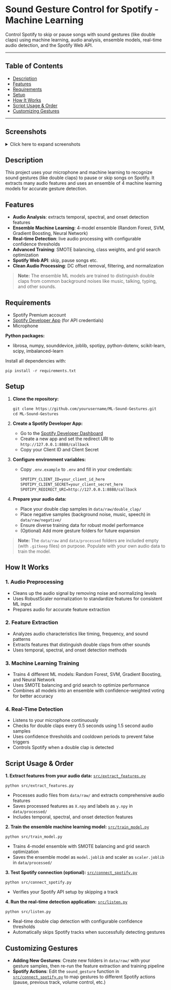 
# Sound Gesture Control for Spotify - Machine Learning

Control Spotify to skip or pause songs with sound gestures (like double claps) using machine learning, audio analysis, ensemble models, real-time audio detection, and the Spotify Web API.

---

## Table of Contents
- [Description](#description)
- [Features](#features)
- [Requirements](#requirements)
- [Setup](#setup)
- [How It Works](#how-it-works)
- [Script Usage & Order](#script-usage--order)
- [Customizing Gestures](#customizing-gestures)

---

## Screenshots

<details>
<summary>Click here to expand screenshots</summary>


| Listening State | Double Clap Detected (Song Skipped) |
|:--------------:|:-----------------------------------:|
| ![Listening](assets/img1.png) | ![Skipped](assets/img2.png) |


</details>

## Description
This project uses your microphone and machine learning to recognize sound gestures (like double claps) to pause or skip songs on Spotify. It extracts many audio features and uses an ensemble of 4 machine learning models for accurate gesture detection.

## Features
- **Audio Analysis**: extracts temporal, spectral, and onset detection features
- **Ensemble Machine Learning**: 4-model ensemble (Random Forest, SVM, Gradient Boosting, Neural Network) 
- **Real-time Detection**: live audio processing with configurable confidence thresholds
- **Advanced Training**: SMOTE balancing, class weights, and grid search optimization
- **Spotify Web API**: skip, pause songs etc.
- **Clean Audio Processing**: DC offset removal, filtering, and normalization

> **Note:**
> The ensemble ML models are trained to distinguish double claps from common background noises like music, talking, typing, and other sounds.

## Requirements
- Spotify Premium account
- [Spotify Developer App](https://developer.spotify.com/dashboard/applications) (for API credentials)
- Microphone

**Python packages:**
- librosa, numpy, sounddevice, joblib, spotipy, python-dotenv, scikit-learn, scipy, imbalanced-learn

Install all dependencies with:
```
pip install -r requirements.txt
```

## Setup
1. **Clone the repository:**
   ```
   git clone https://github.com/yourusername/ML-Sound-Gestures.git
   cd ML-Sound-Gestures
   ```
2. **Create a Spotify Developer App:**
   - Go to the [Spotify Developer Dashboard](https://developer.spotify.com/dashboard/applications)
   - Create a new app and set the redirect URI to `http://127.0.0.1:8888/callback`
   - Copy your Client ID and Client Secret
3. **Configure environment variables:**
   - Copy `.env.example` to `.env` and fill in your credentials:
     ```
     SPOTIPY_CLIENT_ID=your_client_id_here
     SPOTIPY_CLIENT_SECRET=your_client_secret_here
     SPOTIPY_REDIRECT_URI=http://127.0.0.1:8888/callback
     ```

4. **Prepare your audio data:**
   - Place your double clap samples in `data/raw/double_clap/`
   - Place negative samples (background noise, music, speech) in `data/raw/negative/`
   - Ensure diverse training data for robust model performance
   - (Optional) Add more gesture folders for future expansion

> **Note:**
> The `data/raw` and `data/processed` folders are included empty (with `.gitkeep` files) on purpose. Populate with your own audio data to train the model.


## How It Works

### 1. Audio Preprocessing
- Cleans up the audio signal by removing noise and normalizing levels
- Uses RobustScaler normalization to standardize features for consistent ML input
- Prepares audio for accurate feature extraction

### 2. Feature Extraction
- Analyzes audio characteristics like timing, frequency, and sound patterns
- Extracts features that distinguish double claps from other sounds
- Uses temporal, spectral, and onset detection methods

### 3. Machine Learning Training
- Trains 4 different ML models: Random Forest, SVM, Gradient Boosting, and Neural Network
- Uses SMOTE balancing and grid search to optimize performance
- Combines all models into an ensemble with confidence-weighted voting for better accuracy

### 4. Real-Time Detection
- Listens to your microphone continuously
- Checks for double claps every 0.5 seconds using 1.5 second audio samples
- Uses confidence thresholds and cooldown periods to prevent false triggers
- Controls Spotify when a double clap is detected


## Script Usage & Order

**1. Extract features from your audio data:**
[`src/extract_features.py`](src/extract_features.py)
```
python src/extract_features.py
```
- Processes audio files from `data/raw/` and extracts comprehensive audio features
- Saves processed features as `X.npy` and labels as `y.npy` in `data/processed/`
- Includes temporal, spectral, and onset detection features

**2. Train the ensemble machine learning model:**
[`src/train_model.py`](src/train_model.py)
```
python src/train_model.py
```
- Trains 4-model ensemble with SMOTE balancing and grid search optimization
- Saves the ensemble model as `model.joblib` and scaler as `scaler.joblib` in `data/processed/`

**3. Test Spotify connection (optional):**
[`src/connect_spotify.py`](src/connect_spotify.py)
```
python src/connect_spotify.py
```
- Verifies your Spotify API setup by skipping a track

**4. Run the real-time detection application:**
[`src/listen.py`](src/listen.py)
```
python src/listen.py
```
- Real-time double clap detection with configurable confidence thresholds
- Automatically skips Spotify tracks when successfully detecting gestures


## Customizing Gestures
- **Adding New Gestures**: Create new folders in `data/raw/` with your gesture samples, then re-run the feature extraction and training pipeline
- **Spotify Actions**: Edit the `sound_gesture` function in [`src/connect_spotify.py`](src/connect_spotify.py) to map gestures to different Spotify actions (pause, previous track, volume control, etc.)
